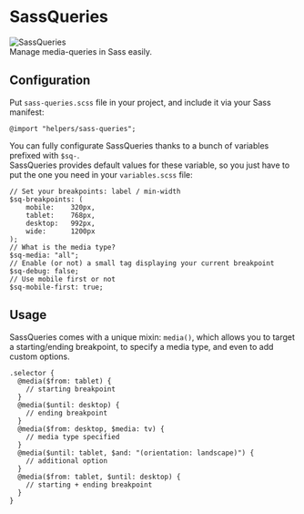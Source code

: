 # SassQueries
![SassQueries](https://raw.githubusercontent.com/zessx/sass-queries/master/sass-queries.png)  
Manage media-queries in Sass easily.

## Configuration
Put `sass-queries.scss` file in your project, and include it via your Sass manifest:

    @import "helpers/sass-queries";

You can fully configurate SassQueries thanks to a bunch of variables prefixed with `$sq-`.  
SassQueries provides default values for these variable, so you just have to put the one you need in your `variables.scss` file:

    // Set your breakpoints: label / min-width
    $sq-breakpoints: (
        mobile:    320px,
        tablet:    768px,
        desktop:   992px,
        wide:      1200px
    );
    // What is the media type?
    $sq-media: "all";
    // Enable (or not) a small tag displaying your current breakpoint
    $sq-debug: false;
    // Use mobile first or not
    $sq-mobile-first: true;
    
## Usage
SassQueries comes with a unique mixin: `media()`, which allows you to target a starting/ending breakpoint, to specify a media type, and even to add custom options.

    .selector {
      @media($from: tablet) {
        // starting breakpoint
      }
      @media($until: desktop) {
        // ending breakpoint
      }
      @media($from: desktop, $media: tv) {
        // media type specified
      }
      @media($until: tablet, $and: "(orientation: landscape)") {
        // additional option
      }
      @media($from: tablet, $until: desktop) {
        // starting + ending breakpoint
      }
    }
